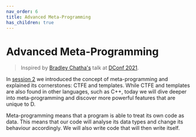 ```yaml
---
nav_order: 6
title: Advanced Meta-Programming
has_children: true
---
```

# Advanced Meta-Programming

> Inspired by [Bradley Chatha's](https://github.com/BradleyChatha) talk at [DConf 2021](https://www.youtube.com/watch?v=0lo-FOeWecA&list=PLIldXzSkPUXXA0Ephsge-DJEY8o7aZMsR&index=9).

In [session 2](../meta-intro/intro-to-meta.md) we introduced the concept of meta-programming and explained its cornerstones: CTFE and templates.
While CTFE and templates are also found in other languages, such as C++, today we will dive deeper into meta-programming and discover more powerful features that are unique to D.

Meta-programming means that a program is able to treat its own code as data.
This means that our code will analyse its data types and change its behaviour accordingly.
We will also write code that will then write itself.
